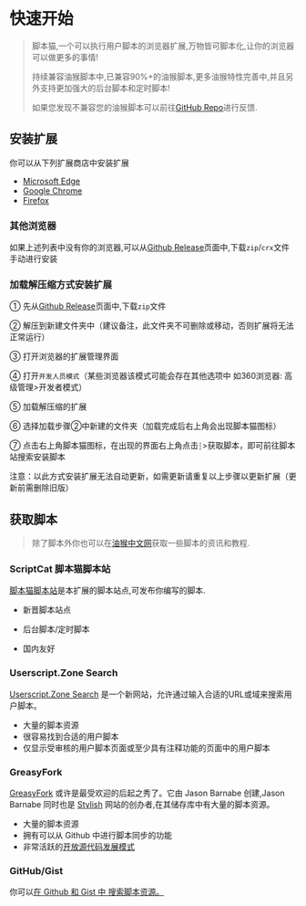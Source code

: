 # 快速开始

> 脚本猫,一个可以执行用户脚本的浏览器扩展,万物皆可脚本化,让你的浏览器可以做更多的事情!
>
> 持续兼容油猴脚本中,已兼容90%+的油猴脚本,更多油猴特性完善中,并且另外支持更加强大的后台脚本和定时脚本!
>
> 如果您发现不兼容您的油猴脚本可以前往[GitHub Repo](https://github.com/scriptscat/scriptcat)进行反馈.



## 安装扩展

你可以从下列扩展商店中安装扩展

* [Microsoft Edge](https://microsoftedge.microsoft.com/addons/detail/scriptcat/liilgpjgabokdklappibcjfablkpcekh)
* [Google Chrome](https://chrome.google.com/webstore/detail/scriptcat/ndcooeababalnlpkfedmmbbbgkljhpjf)
* [Firefox](https://addons.mozilla.org/zh-CN/firefox/addon/scriptcat/)



### 其他浏览器

如果上述列表中没有你的浏览器,可以从[Github Release](https://github.com/scriptscat/scriptcat/releases)页面中,下载`zip`/`crx`文件手动进行安装



### 加载解压缩方式安装扩展

① 先从[Github Release](https://github.com/scriptscat/scriptcat/releases)页面中,下载`zip`文件

② 解压到新建文件夹中（建议备注，此文件夹不可删除或移动，否则扩展将无法正常运行）

③ 打开浏览器的扩展管理界面

④ 打开`开发人员模式`（某些浏览器该模式可能会存在其他选项中 如360浏览器: 高级管理>开发者模式）

⑤ 加载解压缩的扩展

⑥ 选择加载步骤②中新建的文件夹（加载完成后右上角会出现脚本猫图标）

⑦ 点击右上角脚本猫图标，在出现的界面右上角点击`┆`>获取脚本，即可前往脚本站搜索安装脚本

注意：以此方式安装扩展无法自动更新，如需更新请重复以上步骤以更新扩展（更新前需删除旧版）



## 获取脚本

> 除了脚本外你也可以在[油猴中文网](https://bbs.tampermonkey.net.cn/)获取一些脚本的资讯和教程.



### ScriptCat 脚本猫脚本站

[脚本猫脚本站](https://scriptcat.org/)是本扩展的脚本站点,可发布你编写的脚本.

* 新晋脚本站点

* 后台脚本/定时脚本
* 国内友好



### Userscript.Zone Search

[Userscript.Zone Search](https://www.userscript.zone/?utm_source=tm.net&utm_medium=scripts) 是一个新网站，允许通过输入合适的URL或域来搜索用户脚本。

-  大量的脚本资源
-  很容易找到合适的用户脚本
-  仅显示受审核的用户脚本页面或至少具有注释功能的页面中的用户脚本



### GreasyFork

[GreasyFork](https://greasyfork.org/) 或许是最受欢迎的后起之秀了。它由 Jason Barnabe 创建,Jason Barnabe 同时也是 [Stylish](https://userstyles.org/) 网站的创办者,在其储存库中有大量的脚本资源。

-  大量的脚本资源
-  拥有可以从 Github 中进行脚本同步的功能
-  非常活跃的[开放源代码发展模式](https://github.com/JasonBarnabe/greasyfork)



### GitHub/Gist

你可以[在 Github 和 Gist 中 搜索脚本资源。](https://gist.github.com/search?l=JavaScript&o=desc&q="%3D%3DUserScript%3D%3D"&s=updated)



